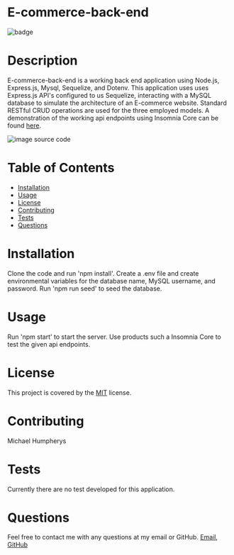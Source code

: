 # E-commerce-back-end
![badge](https://img.shields.io/badge/license-MIT-brightgreen)
# Description
E-commerce-back-end is a working back end application using Node.js, Express.js, Mysql, Sequelize, and Dotenv. This application uses uses Express.js API's configured to us Sequelize, interacting with a MySQL database to simulate the architecture of an E-commerce website. Standard RESTful CRUD operations are used for the three employed models. A demonstration of the working api endpoints using Insomnia Core can be found [here](https://drive.google.com/file/d/1trSyNU88OYRqeNElIfk5KFao7OsBgiBM/view).

![image source code](img/eback.gif)

# Table of Contents
- [Installation](#installation)
- [Usage](#usage)
- [License](#license)
- [Contributing](#contributing)
- [Tests](#tests)
- [Questions](#questions)

# Installation
Clone the code and run 'npm install'. Create a .env file and create environmental variables for the database name, MySQL username, and password. Run 'npm run seed' to seed the database. 

# Usage
Run 'npm start' to start the server. Use products such a Insomnia Core to test the given api endpoints.

# License
This project is covered by the [MIT](https://spdx.org/licenses/MIT.html) license.

# Contributing
Michael Humpherys

# Tests
Currently there are no test developed for this application.

# Questions
Feel free to contact me with any questions at my email or GitHub. [Email](mailto:mrhumpherys@gmail.com), [GitHub](https://github.com/mrhumpherys)